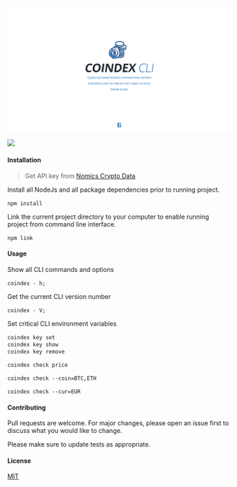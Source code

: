 ![COINDEX CLI Hero Image](./docs/hero.jpg)

![](https://img.shields.io/github/languages/code-size/EadsGraphic/nodejs-cli)

#### Installation

> Get API key from [Nomics Crypto Data](https://docs.nomics.com/)

Install all NodeJs and all package dependencies prior to running project.

```node
npm install
```

Link the current project directory to your computer to enable running project from command line interface.

```node
npm link
```

#### Usage

Show all CLI commands and options

```node
coindex - h;
```

Get the current CLI version number

```node
coindex - V;
```

Set critical CLI environment variables

```node
coindex key set
coindex key show
coindex key remove
```

```node
coindex check price
```

```node
coindex check --coin=BTC,ETH
```

```node
coindex check --cur=EUR
```

#### Contributing

Pull requests are welcome. For major changes, please open an issue first to discuss what you would like to change.

Please make sure to update tests as appropriate.

#### License

[MIT](https://choosealicense.com/licenses/mit/)
